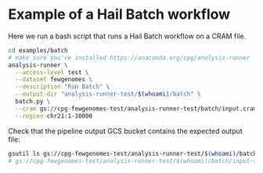 # Example of a Hail Batch workflow

Here we run a bash script that runs a Hail Batch workflow on a CRAM file.

```bash
cd examples/batch
# make sure you've installed https://anaconda.org/cpg/analysis-runner
analysis-runner \
  --access-level test \
  --dataset fewgenomes \
  --description "Run Batch" \
  --output-dir "analysis-runner-test/$(whoami)/batch" \
  batch.py \
  --cram gs://cpg-fewgenomes-test/analysis-runner-test/batch/input.cram \
  --region chr21:1-10000
```

Check that the pipeline output GCS bucket contains the expected output file:

```bash
gsutil ls gs://cpg-fewgenomes-test/analysis-runner-test/$(whoami)/batch
# gs://cpg-fewgenomes-test/analysis-runner-test/$(whoami)/batch/input-subset.cram
```
